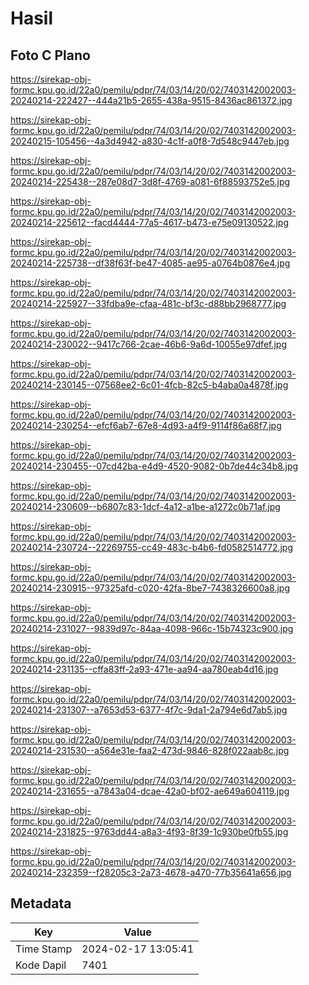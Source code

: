 # Hasil

## Foto C Plano

https://sirekap-obj-formc.kpu.go.id/22a0/pemilu/pdpr/74/03/14/20/02/7403142002003-20240214-222427--444a21b5-2655-438a-9515-8436ac861372.jpg

https://sirekap-obj-formc.kpu.go.id/22a0/pemilu/pdpr/74/03/14/20/02/7403142002003-20240215-105456--4a3d4942-a830-4c1f-a0f8-7d548c9447eb.jpg

https://sirekap-obj-formc.kpu.go.id/22a0/pemilu/pdpr/74/03/14/20/02/7403142002003-20240214-225438--287e08d7-3d8f-4769-a081-6f88593752e5.jpg

https://sirekap-obj-formc.kpu.go.id/22a0/pemilu/pdpr/74/03/14/20/02/7403142002003-20240214-225612--facd4444-77a5-4617-b473-e75e09130522.jpg

https://sirekap-obj-formc.kpu.go.id/22a0/pemilu/pdpr/74/03/14/20/02/7403142002003-20240214-225738--df38f63f-be47-4085-ae95-a0764b0876e4.jpg

https://sirekap-obj-formc.kpu.go.id/22a0/pemilu/pdpr/74/03/14/20/02/7403142002003-20240214-225927--33fdba9e-cfaa-481c-bf3c-d88bb2968777.jpg

https://sirekap-obj-formc.kpu.go.id/22a0/pemilu/pdpr/74/03/14/20/02/7403142002003-20240214-230022--9417c766-2cae-46b6-9a6d-10055e97dfef.jpg

https://sirekap-obj-formc.kpu.go.id/22a0/pemilu/pdpr/74/03/14/20/02/7403142002003-20240214-230145--07568ee2-6c01-4fcb-82c5-b4aba0a4878f.jpg

https://sirekap-obj-formc.kpu.go.id/22a0/pemilu/pdpr/74/03/14/20/02/7403142002003-20240214-230254--efcf6ab7-67e8-4d93-a4f9-9114f86a68f7.jpg

https://sirekap-obj-formc.kpu.go.id/22a0/pemilu/pdpr/74/03/14/20/02/7403142002003-20240214-230455--07cd42ba-e4d9-4520-9082-0b7de44c34b8.jpg

https://sirekap-obj-formc.kpu.go.id/22a0/pemilu/pdpr/74/03/14/20/02/7403142002003-20240214-230609--b6807c83-1dcf-4a12-a1be-a1272c0b71af.jpg

https://sirekap-obj-formc.kpu.go.id/22a0/pemilu/pdpr/74/03/14/20/02/7403142002003-20240214-230724--22269755-cc49-483c-b4b6-fd0582514772.jpg

https://sirekap-obj-formc.kpu.go.id/22a0/pemilu/pdpr/74/03/14/20/02/7403142002003-20240214-230915--97325afd-c020-42fa-8be7-7438326600a8.jpg

https://sirekap-obj-formc.kpu.go.id/22a0/pemilu/pdpr/74/03/14/20/02/7403142002003-20240214-231027--9839d97c-84aa-4098-966c-15b74323c900.jpg

https://sirekap-obj-formc.kpu.go.id/22a0/pemilu/pdpr/74/03/14/20/02/7403142002003-20240214-231135--cffa83ff-2a93-471e-aa94-aa780eab4d16.jpg

https://sirekap-obj-formc.kpu.go.id/22a0/pemilu/pdpr/74/03/14/20/02/7403142002003-20240214-231307--a7653d53-6377-4f7c-9da1-2a794e6d7ab5.jpg

https://sirekap-obj-formc.kpu.go.id/22a0/pemilu/pdpr/74/03/14/20/02/7403142002003-20240214-231530--a564e31e-faa2-473d-9846-828f022aab8c.jpg

https://sirekap-obj-formc.kpu.go.id/22a0/pemilu/pdpr/74/03/14/20/02/7403142002003-20240214-231655--a7843a04-dcae-42a0-bf02-ae649a604119.jpg

https://sirekap-obj-formc.kpu.go.id/22a0/pemilu/pdpr/74/03/14/20/02/7403142002003-20240214-231825--9763dd44-a8a3-4f93-8f39-1c930be0fb55.jpg

https://sirekap-obj-formc.kpu.go.id/22a0/pemilu/pdpr/74/03/14/20/02/7403142002003-20240214-232359--f28205c3-2a73-4678-a470-77b35641a656.jpg


## Metadata

| Key        | Value               |
| ---------- | ------------------- |
| Time Stamp | 2024-02-17 13:05:41 |
| Kode Dapil | 7401                |



